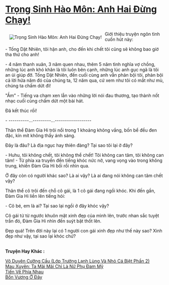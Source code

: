 <a href="https://utruyen.com/trong-sinh-hao-mon-anh-hai-dung-chay/19527/" title="Trọng Sinh Hào Môn: Anh Hai Đừng Chạy!"><h1>Trọng Sinh Hào Môn: Anh Hai Đừng Chạy!</h1></a><div style="display:table"><img align="right" style="float: left; padding: 10px;" src="https://utruyen.com/images/story/200x260/trong-sinh-hao-mon-anh-hai-dung-chay.jpg" alt="Trọng Sinh Hào Môn: Anh Hai Đừng Chạy!">Giới thiệu truyện ngôn tình cuốn hút này:<p></p>- Tống Dật Nhiên, tôi hận anh, cho đến khi chết tôi cũng sẽ không bao giờ tha thứ cho anh! <p></p>- 4 năm thanh xuân, 3 năm quen nhau, thêm 5 năm tình nghĩa vợ chồng, những lúc anh khó khăn là tôi luôn bên cạnh, những lúc anh gục ngã là tôi an ủi giúp đỡ. Tống Dật Nhiên, đến cuối cùng anh vẫn phản bội tôi, phản bội cả lời hứa năm đó của chúng ta, 12 năm qua, cứ xem như tôi có mắt như mù, chúng ta chấm dứt đi! <p></p>"Ầm" - Tiếng va chạm xen lẫn vào những lời nói đau thương, tạo thành nốt nhạc cuối cùng chấm dứt một bài hát. <p></p>Đã kết thúc rồi! <p></p>- ----------...---------...------------------ <p></p>Thân thể Đàm Gia Hi trôi nổi trong 1 khoảng không vắng, bốn bể đều đen đặc, kín mít không thấy ánh sáng. <p></p>Đây là đâu? Là địa ngục hay thiên đàng? Tại sao tôi lại ở đây? <p></p>- Huhu, tôi không chết, tôi không thể chết! Tôi không can tâm, tôi không can tâm! - Từ phía xa truyền đến tiếng khóc nức nở, vang vọng vào trong không trung, khiến Đàm Gia Hi bối rồi nhìn qua. <p></p>Ở đây còn có người khác sao? Là ai vậy? Là ai đang nói không can tâm chết vậy? <p></p>Thân thể cô trôi đến chỗ cô gái, là 1 cô gái đang ngồi khóc. Khi đến gần, Đàm Gia Hi liền lên tiếng hỏi: <p></p>- Cô bé, em là ai? Tại sao lại ngồi ở đây khóc vậy? <p></p>Cô gái từ từ ngước khuôn mặt xinh đẹp của mình lên, trước nhan sắc tuyệt trần đó, Đàm Gia Hi nhìn đến suýt bật thốt lên. <p></p>Đẹp quá! Trên đời này lại có 1 người con gái xinh đẹp như thế này sao? Xinh đẹp như vậy, tại sao lại khóc chứ?</div><p><br><b>Truyện Hay Khác :</b></p><a href="https://utruyen.com/vo-duyen-cuong-cau-lop-truong-lanh-lung-va-nho-ca-biet-phan-2/22174/" alt="Vô Duyên Cưỡng Cầu (Lớp Trưởng Lạnh Lùng Và Nhỏ Cá Biệt Phần 2)">Vô Duyên Cưỡng Cầu (Lớp Trưởng Lạnh Lùng Và Nhỏ Cá Biệt Phần 2)</a><br/><a href="https://github.com/quanluxury/dammy/tree/master/truyenhay/22292/" alt="Mau Xuyên: Ta Mãi Mãi Chỉ Là Nữ Phụ Đam Mỹ">Mau Xuyên: Ta Mãi Mãi Chỉ Là Nữ Phụ Đam Mỹ</a><br/><a href="https://github.com/quanluxury/truyenhot/tree/master/truyenhay/15014/" alt="Tiến Về Phía Nhau">Tiến Về Phía Nhau</a><br/><a href="https://github.com/quanluxury/truyenhot/tree/master/truyenhay/3004/" alt="Bổn Vương Ở Đây">Bổn Vương Ở Đây</a><br/>